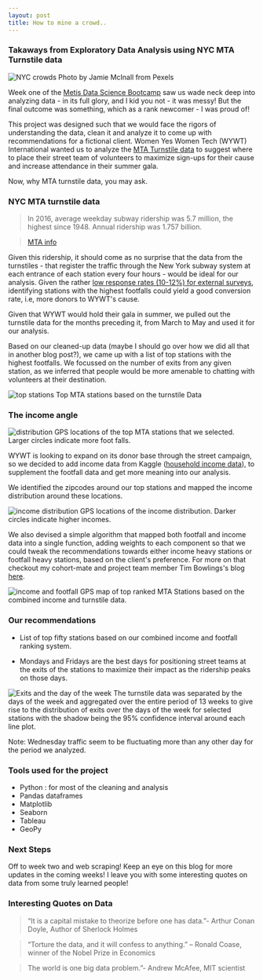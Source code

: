 ```yaml
---
layout: post
title: How to mine a crowd..
---
```

### Takaways from Exploratory Data Analysis using NYC MTA Turnstile data
![NYC crowds](/images/pexels-photo-1112107.jpeg)
Photo by Jamie McInall from Pexels

Week one of the [Metis Data Science Bootcamp](https://www.thisismetis.com/data-science-bootcamps) saw us wade neck deep into analyzing data - in its full glory, and I kid you not - it was messy! But the final outcome was something, which as a rank newcomer - I was proud of!

This project was designed such that we would face the rigors of understanding the data, clean it and analyze it to come up with recommendations for a fictional client. Women Yes Women Tech (WYWT) International wanted us to analyze the [MTA Turnstile data](http://web.mta.info/developers/turnstile.html) to suggest where to place their street team of volunteers to maximize sign-ups for their cause and increase attendance in their summer gala.

Now, why MTA turnstile data, you may ask.

### NYC MTA turnstile data

>In 2016, average weekday subway ridership was 5.7 million, the highest since 1948. Annual ridership was 1.757 billion.

>[MTA info](http://web.mta.info/nyct/facts/ffsubway.htm)

Given this ridership, it should come as no surprise that the data from the turnstiles - that register the traffic through the New York subway system at each entrance of each station every four hours - would be ideal for our analysis. Given the rather [low response rates (10-12%) for external surveys](https://www.surveygizmo.com/resources/blog/survey-response-rates/), identifying stations with the highest footfalls could yield a good conversion rate, i.e, more donors to WYWT's cause.

Given that WYWT would hold their gala in summer, we pulled out the turnstile data for the months preceding it, from March to May and used it for our analysis.

Based on our cleaned-up data (maybe I should go over how we did all that in another blog post?), we came up with a list of top stations with the highest footfalls. We focussed on the number of exits from any given station, as we inferred that people would be more amenable to chatting with volunteers at their destination.

![top stations](images/stations_by_exits.png)
Top MTA stations based on the turnstile Data

### The income angle

![distribution](images/Exit_map.png)
GPS locations of the top MTA stations that we selected. Larger circles indicate more foot falls.

WYWT is looking to expand on its donor base through the street campaign, so we decided to add income data from Kaggle ([household income data](https://www.kaggle.com/goldenoakresearch/us-household-income-stats-geo-locations)), to supplement the footfall data and get more meaning into our analysis.

We identified the zipcodes around our top stations and mapped the income distribution around these locations.

![income distribution](images/Income_map.png)
GPS locations of the income distribution. Darker circles indicate higher incomes.

We also devised a simple algorithm that mapped both footfall and income data into a single function, adding weights to each component so that we could tweak the recommendations towards either income heavy stations or footfall heavy stations, based on the client's preference. For more on that checkout my cohort-mate and project team member Tim Bowlings's blog [here](https://extraordinaryleastsquares.com/data-science/).

![income and footfall](images/Rank_Map.png)
GPS map of top ranked MTA Stations based on the combined income and turnstile data.

### Our recommendations

* List of top fifty stations based on our combined income and footfall ranking system.

* Mondays and Fridays are the best days for positioning street teams at the exits of the stations to maximize their impact as the ridership peaks on those days.

![Exits and the day of the week](images/exits_week.png)
The turnstile data was separated by the days of the week and aggregated over the entire period of 13 weeks to give rise to the distribution of exits over the days of the week for selected stations with the shadow being the 95% confidence interval around each line plot.

Note: Wednesday traffic seem to be fluctuating more than any other day for the period we analyzed.

### Tools used for the project

* Python : for most of the cleaning and analysis
* Pandas dataframes
* Matplotlib
* Seaborn
* Tableau
* GeoPy

### Next Steps

Off to week two and web scraping! Keep an eye on this blog for more updates in the coming weeks! I leave you with some interesting quotes on data from some truly learned people!

### Interesting Quotes on Data

>“It is a capital mistake to theorize before one has data.”- Arthur Conan Doyle, Author of Sherlock Holmes

>“Torture the data, and it will confess to anything.” – Ronald Coase, winner of the Nobel Prize in Economics

>The world is one big data problem.”- Andrew McAfee, MIT scientist
